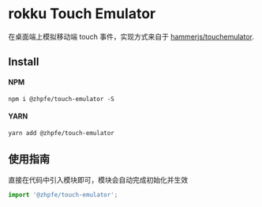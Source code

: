 # rokku Touch Emulator

在桌面端上模拟移动端 touch 事件，实现方式来自于 [hammerjs/touchemulator](https://github.com/hammerjs/touchemulator).

## Install

#### NPM

```shell
npm i @zhpfe/touch-emulator -S
```

#### YARN

```shell
yarn add @zhpfe/touch-emulator
```

## 使用指南

直接在代码中引入模块即可，模块会自动完成初始化并生效

```js
import '@zhpfe/touch-emulator';
```
